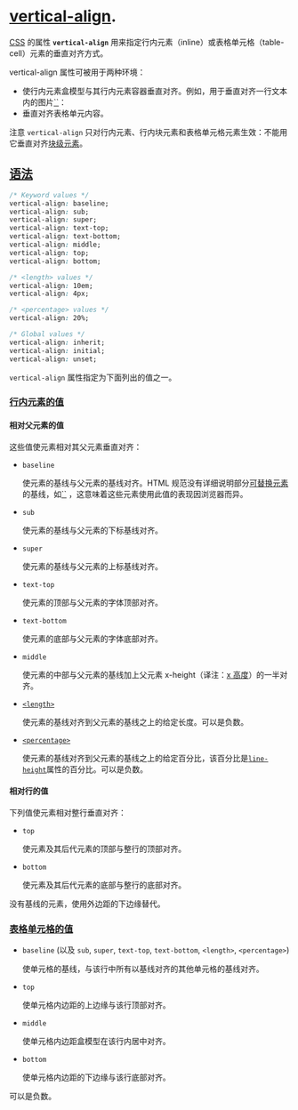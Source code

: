 # [vertical-align](https://developer.mozilla.org/zh-CN/docs/Web/CSS/vertical-align).

[CSS](https://developer.mozilla.org/zh-CN/docs/Web/CSS) 的属性 **`vertical-align`** 用来指定行内元素（inline）或表格单元格（table-cell）元素的垂直对齐方式。

vertical-align 属性可被用于两种环境：

- 使行内元素盒模型与其行内元素容器垂直对齐。例如，用于垂直对齐一行文本内的图片[``](https://developer.mozilla.org/zh-CN/docs/Web/HTML/Element/img)：
- 垂直对齐表格单元内容。

注意 `vertical-align` 只对行内元素、行内块元素和表格单元格元素生效：不能用它垂直对齐[块级元素](https://developer.mozilla.org/zh-CN/docs/Web/HTML/Block-level_elements)。

## [语法](https://developer.mozilla.org/zh-CN/docs/Web/CSS/vertical-align#语法)

```css
/* Keyword values */
vertical-align: baseline;
vertical-align: sub;
vertical-align: super;
vertical-align: text-top;
vertical-align: text-bottom;
vertical-align: middle;
vertical-align: top;
vertical-align: bottom;

/* <length> values */
vertical-align: 10em;
vertical-align: 4px;

/* <percentage> values */
vertical-align: 20%;

/* Global values */
vertical-align: inherit;
vertical-align: initial;
vertical-align: unset;
```

`vertical-align` 属性指定为下面列出的值之一。

### [行内元素的值](https://developer.mozilla.org/zh-CN/docs/Web/CSS/vertical-align#行内元素的值)

#### 相对父元素的值

这些值使元素相对其父元素垂直对齐：

- `baseline`

  使元素的基线与父元素的基线对齐。HTML 规范没有详细说明部分[可替换元素](https://developer.mozilla.org/zh-CN/docs/Web/CSS/Replaced_element)的基线，如[``](https://developer.mozilla.org/zh-CN/docs/Web/HTML/Element/textarea) ，这意味着这些元素使用此值的表现因浏览器而异。

- `sub`

  使元素的基线与父元素的下标基线对齐。

- `super`

  使元素的基线与父元素的上标基线对齐。

- `text-top`

  使元素的顶部与父元素的字体顶部对齐。

- `text-bottom`

  使元素的底部与父元素的字体底部对齐。

- `middle`

  使元素的中部与父元素的基线加上父元素 x-height（译注：[x 高度](https://www.zhangxinxu.com/wordpress/2015/06/about-letter-x-of-css/)）的一半对齐。

- [`<length>`](https://developer.mozilla.org/zh-CN/docs/Web/CSS/length)

  使元素的基线对齐到父元素的基线之上的给定长度。可以是负数。

- [`<percentage>`](https://developer.mozilla.org/zh-CN/docs/Web/CSS/percentage)

  使元素的基线对齐到父元素的基线之上的给定百分比，该百分比是[`line-height`](https://developer.mozilla.org/zh-CN/docs/Web/CSS/line-height)属性的百分比。可以是负数。

#### 相对行的值

下列值使元素相对整行垂直对齐：

- `top`

  使元素及其后代元素的顶部与整行的顶部对齐。

- `bottom`

  使元素及其后代元素的底部与整行的底部对齐。

没有基线的元素，使用外边距的下边缘替代。

### [表格单元格的值](https://developer.mozilla.org/zh-CN/docs/Web/CSS/vertical-align#表格单元格的值)

- `baseline` (以及 `sub`, `super`, `text-top`, `text-bottom`, `<length>`, `<percentage>`)

  使单元格的基线，与该行中所有以基线对齐的其他单元格的基线对齐。

- `top`

  使单元格内边距的上边缘与该行顶部对齐。

- `middle`

  使单元格内边距盒模型在该行内居中对齐。

- `bottom`

  使单元格内边距的下边缘与该行底部对齐。

可以是负数。